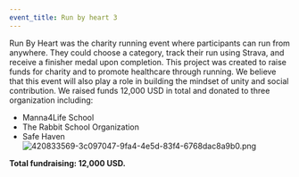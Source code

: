 ```yaml
---
event_title: Run by heart 3
---
```


Run By Heart was the charity running event where participants can run from anywhere. They could choose a category, track their run using Strava, and receive a finisher medal upon completion. This project was created to raise funds for charity and to promote healthcare through running. We believe that this event will also play a role in building the mindset of unity and social contribution. We raised funds 12,000 USD in total and donated to three organization including:

- Manna4Life School
- The Rabbit School Organization
- Safe Haven
![420833569-3c097047-9fa4-4e5d-83f4-6768dac8a9b0.png]({{site.baseurl}}/media/420833569-3c097047-9fa4-4e5d-83f4-6768dac8a9b0.png)

**Total fundraising: 12,000 USD.**
